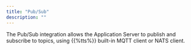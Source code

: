 ```yaml
---
title: "Pub/Sub"
description: ""
---
```


The Pub/Sub integration allows the Application Server to publish and subscribe to topics, using {{%tts%}} built-in MQTT client or NATS client.
